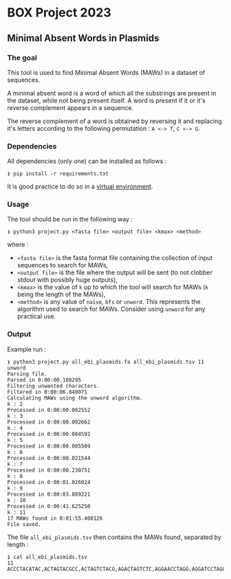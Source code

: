 # BOX Project 2023
## Minimal Absent Words in Plasmids

### The goal
This tool is used to find Minimal Absent Words (MAWs) in a dataset of sequences.

A minimal absent word is a word of which all the substrings are present in the dataset, while not being present itself. A word is present if it or it's reverse complement appears in a sequence.

The reverse complement of a word is obtained by reversing it and replacing it's letters according to the following permutation : 
`A <-> T`, `C <-> G`.


### Dependencies
All dependencies (only one) can be installed as follows : 
```shell
❯ pip install -r requirements.txt
```
It is good practice to do so in a [virtual environment](https://virtualenv.pypa.io/en/latest/).

### Usage
The tool should be run in the following way :
```shell
❯ python3 project.py <fasta file> <output file> <kmax> <method>
```
where :
+ `<fasta file>` is the fasta format file containing the collection of input sequences to search for MAWs,
+ `<output file>` is the file where the output will be sent (to not clobber stdout with possibly huge outputs),
+ `<kmax>` is the value of `k` up to which the tool will search for MAWs (`k` being the length of the MAWs),
+ `<method>` is any value of `naive`, `bfs` or `unword`. This represents the algorithm used to search for MAWs. Consider using `unword` for any practical use.

### Output
Example run :
```shell
❯ python3 project.py all_ebi_plasmids.fa all_ebi_plasmids.tsv 11 unword
Parsing file.
Parsed in 0:00:00.108295
Filtering unwanted characters.
Filtered in 0:00:06.840071
Calculating MAWs using the unword algorithm.
k : 2
Processed in 0:00:00.002552
k : 3
Processed in 0:00:00.002662
k : 4
Processed in 0:00:00.004592
k : 5
Processed in 0:00:00.005589
k : 6
Processed in 0:00:00.021544
k : 7
Processed in 0:00:00.230751
k : 8
Processed in 0:00:01.026024
k : 9
Processed in 0:00:03.889221
k : 10
Processed in 0:00:41.625250
k : 11
17 MAWs found in 0:01:55.408126
File saved.
```

The file `all_ebi_plasmids.tsv` then contains the MAWs found, separated by length :
```shell
❯ cat all_ebi_plasmids.tsv
11	ACCCTACATAC,ACTAGTACGCC,ACTAGTCTACG,AGACTAGTCTC,AGGAACCTAGG,AGGATCCTAGG,AGGGTACCTTA,CACATACTAGG,CCTAGGCTAAG,CGGAACTAGTA,CTAGGGTCCTA,CTAGTTAGCCC,GGGCCCTAGAC,GGTCCCTAGTA,GTACTATCCTA,GTAGGCCTACA,TAGGGTCCTAA
```